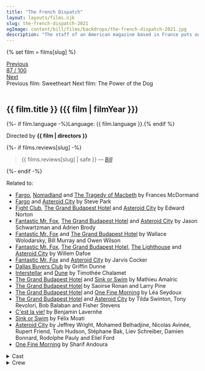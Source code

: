 ```yaml
---
title: "The French Dispatch"
layout: layouts/films.njk
slug: the-french-dispatch-2021
ogImage: content/bill/films/backdrops/the-french-dispatch-2021.jpg
description: "The staff of an American magazine based in France puts out its last issue, with stories featuring an artist sentenced to life imprisonment, student riots, and a kidnapping resolved by a chef."
---
```


{% set film = films[slug] %}

<nav class="films">
  <div class="prev">
    <a href="../sweetheart-2021"><i class="fa-solid fa-chevron-left fa-xs"></i> Previous</a>
  </div>
  <div>
    <a class="simple" href="../">87 / 100</a>
  </div>
  <div class="next">
    <a href="../the-power-of-the-dog-2021">Next <i class="fa-solid fa-chevron-right fa-xs"></i></a>
  </div>
  <div class="hint">
    <span class="prev-hint">
      <span class="sr-only">Previous film:</span>
      Sweetheart
    </span>
    <span class="next-hint">
      <span class="sr-only">Next film:</span>
      The Power of the Dog
    </span>
  </div>
</nav>

<article class="film slug-the-french-dispatch-2021">
  <div class="backdrop-and-poster">
    <img class="poster" src="../films/posters/{{ slug }}.jpg" alt="">
    <img class="backdrop" src="../films/backdrops/{{ slug }}.jpg" alt="">
  </div>

  <h1>{{ film.title }} ({{ film | filmYear }})</h1>

  <p>
    {%- if film.language -%}Language: {{ film.language }}.{% endif %}
    
  </p>

  <p class="director">
    Directed by <strong>{{ film | directors }}</strong>
  </p>

  {%- if films.reviews[slug] -%}
    <blockquote> 
      {{ films.reviews[slug] | safe }} <em>—&nbsp;<a href="/bill">Bill</a></em>
    </blockquote> 
  {%- endif -%}

  <p class="related-films">Related to:</p>
  <ul class="related-films">
  <li><a href="../fargo-1996">Fargo</a>, <a href="../nomadland-2021">Nomadland</a> and <a href="../the-tragedy-of-macbeth-2021">The Tragedy of Macbeth</a> by Frances McDormand</li>
<li><a href="../fargo-1996">Fargo</a> and <a href="../asteroid-city-2023">Asteroid City</a> by Steve Park</li>
<li><a href="../fight-club-1999">Fight Club</a>, <a href="../the-grand-budapest-hotel-2014">The Grand Budapest Hotel</a> and <a href="../asteroid-city-2023">Asteroid City</a> by Edward Norton</li>
<li><a href="../fantastic-mr-fox-2009">Fantastic Mr. Fox</a>, <a href="../the-grand-budapest-hotel-2014">The Grand Budapest Hotel</a> and <a href="../asteroid-city-2023">Asteroid City</a> by Jason Schwartzman and Adrien Brody</li>
<li><a href="../fantastic-mr-fox-2009">Fantastic Mr. Fox</a> and <a href="../the-grand-budapest-hotel-2014">The Grand Budapest Hotel</a> by Wallace Wolodarsky, Bill Murray and Owen Wilson</li>
<li><a href="../fantastic-mr-fox-2009">Fantastic Mr. Fox</a>, <a href="../the-grand-budapest-hotel-2014">The Grand Budapest Hotel</a>, <a href="../the-lighthouse-2019">The Lighthouse</a> and <a href="../asteroid-city-2023">Asteroid City</a> by Willem Dafoe</li>
<li><a href="../fantastic-mr-fox-2009">Fantastic Mr. Fox</a> and <a href="../asteroid-city-2023">Asteroid City</a> by Jarvis Cocker</li>
<li><a href="../dallas-buyers-club-2013">Dallas Buyers Club</a> by Griffin Dunne</li>
<li><a href="../interstellar-2014">Interstellar</a> and <a href="../dune-2021">Dune</a> by Timothée Chalamet</li>
<li><a href="../the-grand-budapest-hotel-2014">The Grand Budapest Hotel</a> and <a href="../sink-or-swim-2018">Sink or Swim</a> by Mathieu Amalric</li>
<li><a href="../the-grand-budapest-hotel-2014">The Grand Budapest Hotel</a> by Saoirse Ronan and Larry Pine</li>
<li><a href="../the-grand-budapest-hotel-2014">The Grand Budapest Hotel</a> and <a href="../one-fine-morning-2022">One Fine Morning</a> by Léa Seydoux</li>
<li><a href="../the-grand-budapest-hotel-2014">The Grand Budapest Hotel</a> and <a href="../asteroid-city-2023">Asteroid City</a> by Tilda Swinton, Tony Revolori, Bob Balaban and Fisher Stevens</li>
<li><a href="../cest-la-vie-2017">C'est la vie!</a> by Benjamin Lavernhe</li>
<li><a href="../sink-or-swim-2018">Sink or Swim</a> by Félix Moati</li>
<li><a href="../asteroid-city-2023">Asteroid City</a> by Jeffrey Wright, Mohamed Belhadjine, Nicolas Avinée, Rupert Friend, Tom Hudson, Stéphane Bak, Liev Schreiber, Damien Bonnard, Rodolphe Pauly and Eliel Ford</li>
<li><a href="../one-fine-morning-2022">One Fine Morning</a> by Sharif Andoura</li>
  </ul>

  <section class="film-detail">
    <div>
      <details>
        <summary>
          <i class="fa-solid fa-masks-theater"></i>
          Cast
        </summary>
        <ul>
          {%- for cast in film.credits.cast -%}
            <li>
              {{ cast.name }} as <em>{{ cast.character }}</em>
            </li>
          {%- endfor -%}
        </ul>
      </details>
      <details>
        <summary>
          <i class="fa-solid fa-clapperboard"></i>
          Crew
        </summary>
        <ul>
          {%- for crew in film.credits.crew -%}
            <li>
              {{ crew.name }} &mdash; <em>{{ crew.job }}</em>
            </li>
          {%- endfor -%}
        </ul>
      </details>
    </div>
  </section>
</article>
